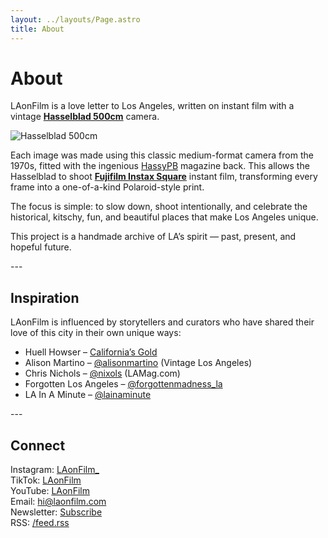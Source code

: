 ```yaml
---
layout: ../layouts/Page.astro
title: About
---
```



# About

LAonFilm is a love letter to Los Angeles, written on instant film with a vintage [**Hasselblad 500cm**](https://www.hasselblad.com/about/history/500-series/) camera.

<img src="/images/500cmbg.jpeg" alt="Hasselblad 500cm" class="page-image">

Each image was made using this classic medium-format camera from the 1970s, fitted with the ingenious [HassyPB](https://www.hassypb.com) magazine back. This allows the Hasselblad to shoot [**Fujifilm Instax Square**](https://www.fujifilm.com/us/en/consumer/instax/film/square-film)  instant film, transforming every frame into a one-of-a-kind Polaroid-style print.

The focus is simple: to slow down, shoot intentionally, and celebrate the historical, kitschy, fun, and beautiful places that make Los Angeles unique.  

This project is a handmade archive of LA’s spirit — past, present, and hopeful future.  

<div class="typewriter-divider">---</div>

## Inspiration

LAonFilm is influenced by storytellers and curators who have shared their love of this city in their own unique ways:

- Huell Howser – [California’s Gold](https://blogs.chapman.edu/huell-howser-archives/)  
- Alison Martino – [@alisonmartino](https://www.instagram.com/alisonmartino) (Vintage Los Angeles)  
- Chris Nichols – [@nixols](https://www.instagram.com/nixols) (LAMag.com)  
- Forgotten Los Angeles – [@forgottenmadness_la](https://www.instagram.com/forgottenmadness_la)  
- LA In A Minute – [@lainaminute](https://www.instagram.com/lainaminute)  

<div class="typewriter-divider">---</div>

## Connect

Instagram: [LAonFilm_](https://www.instagram.com/laonfilm_)  
TikTok: [LAonFilm](https://www.tiktok.com/@laonfilm)  
YouTube: [LAonFilm](https://www.youtube.com/@LAonFilm)  
Email: [hi@laonfilm.com](mailto:hi@laonfilm.com)  
Newsletter: [Subscribe](/subscribe)  
RSS: [/feed.rss](/feed.rss)
